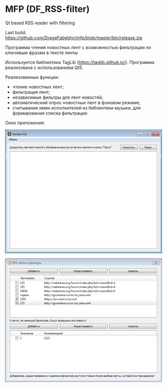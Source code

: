 # MFP (DF_RSS-filter)
Qt based RSS reader with filtering 

Last build: https://github.com/DrageFabeldyr/mfp/blob/master/bin/release.zip

Программа чтения новостных лент с возможностью фильтрации по ключевым фразам в тексте ленты

Используется библиотека TagLib (https://taglib.github.io/). Программа реализована с использованием Qt5.

Реализованные функции:
- чтение новостных лент;
- фильтрация лент;
- независимые фильтры для лент новостей;
- автоматический опрос новостных лент в фоновом режиме;
- считывание имен исполнителей из библиотеки музыки, для формирования списка фильтрации

Окно приложения:

![Screenshot 01](https://github.com/DrageFabeldyr/mfp/blob/master/img/pic1.PNG)

![Screenshot 02](https://github.com/DrageFabeldyr/mfp/blob/master/img/pic2.PNG)

